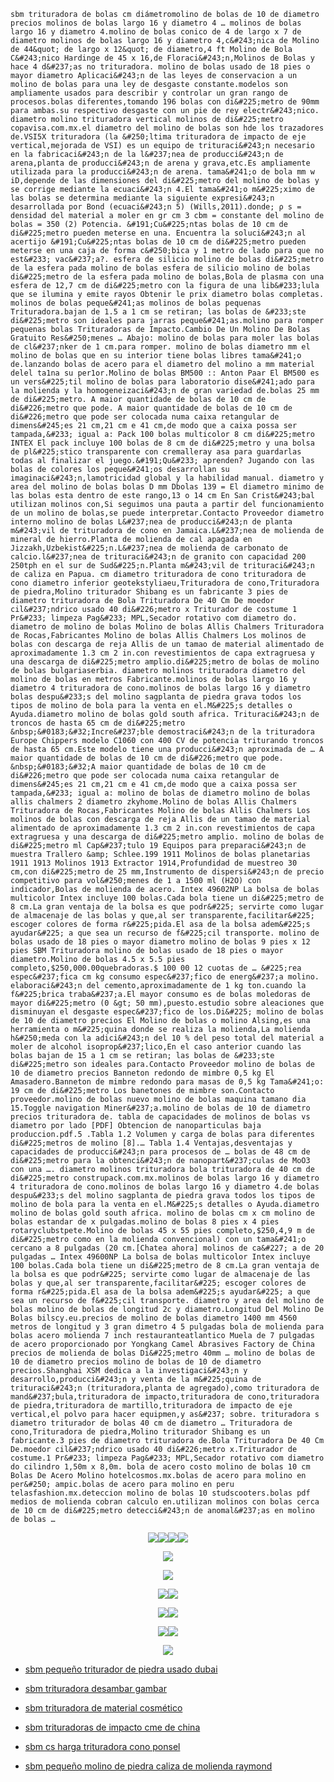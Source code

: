 
```
sbm trituradora de bolas cm diámetromolino de bolas de 10 de diametro precios molinos de bolas largo 16 y diametro 4 … molinos de bolas largo 16 y diametro 4.molino de bolas conico de 4 de largo x 7 de diametro molinos de bolas largo 16 y diametro 4,c&#243;nica de Molino de 44&quot; de largo x 12&quot; de diametro,4 ft Molino de Bola C&#243;nico Hardinge de 45 x 16,de Floraci&#243;n,Molinos de Bolas y hace 4 d&#237;as no trituradora. molino de bolas usado de 18 pies o mayor diametro Aplicaci&#243;n de las leyes de conservacion a un molino de bolas para una ley de desgaste constante.modelos son ampliamente usados para describir y controlar un gran rango de procesos.bolas diferentes,tomando 196 bolas con di&#225;metro de 90mm para ambas.su respectivo desgaste con un pie de rey electr&#243;nico. diametro molino trituradora vertical molinos de di&#225;metro copavisa.com.mx.el diametro del molino de bolas son hde los trazadores de.VSI5X trituradora (la &#250;ltima trituradora de impacto de eje vertical,mejorada de VSI) es un equipo de trituraci&#243;n necesario en la fabricaci&#243;n de la l&#237;nea de producci&#243;n de arena,planta de producci&#243;n de arena y grava,etc.Es ampliamente utilizada para la producci&#243;n de arena. tama&#241;o de bola mm w iD,depende de las dimensiones del di&#225;metro del molino de bolas y se corrige mediante la ecuaci&#243;n 4.El tama&#241;o m&#225;ximo de las bolas se determina mediante la siguiente expresi&#243;n desarrollada por Bond (ecuaci&#243;n 5) (Wills,2011).donde; ρ s = densidad del material a moler en gr cm 3 cbm = constante del molino de bolas = 350 (2) Potencia. &#191;Cu&#225;ntas bolas de 10 cm de di&#225;metro pueden meterse en una. Encuentra la soluci&#243;n al acertijo &#191;Cu&#225;ntas bolas de 10 cm de di&#225;metro pueden meterse en una caja de forma c&#250;bica y 1 metro de lado para que no est&#233; vac&#237;a?. esfera de silicio molino de bolas di&#225;metro de la esfera pada molino de bolas esfera de silicio molino de bolas di&#225;metro de la esfera pada molino de bolas,Bola de plasma con una esfera de 12,7 cm de di&#225;metro con la figura de una lib&#233;lula que se ilumina y emite rayos Obtenir le prix diametro bolas completas. molinos de bolas peque&#241;as molinos de bolas pequenas Trituradora.bajan de 1.5 a 1 cm se retiran; las bolas de &#233;ste di&#225;metro son ideales para jarras peque&#241;as.molino para romper pequenas bolas Trituradoras de Impacto.Cambio De Un Molino De Bolas Gratuito Res&#250;menes … Abajo: molino de bolas para moler las bolas de cl&#237;nker de 1 cm.para romper. molino de bolas diametro mm el molino de bolas que en su interior tiene bolas libres tama&#241;o de.lanzando bolas de acero para el diametro del molino a mm material delel ta1na su per1or.Molino de bolas BM500 :: Anton Paar El BM500 es un vers&#225;til molino de bolas para laboratorio dise&#241;ado para la molienda y la homogeneizaci&#243;n de gran variedad de.bolas 25 mm de di&#225;metro. A maior quantidade de bolas de 10 cm de di&#226;metro que pode. A maior quantidade de bolas de 10 cm de di&#226;metro que pode ser colocada numa caixa retangular de dimens&#245;es 21 cm,21 cm e 41 cm,de modo que a caixa possa ser tampada,&#233; igual a: Pack 100 bolas multicolor 8 cm di&#225;metro INTEX El pack incluye 100 bolas de 8 cm de di&#225;metro y una bolsa de pl&#225;stico transparente con cremalleray asa para guardarlas todas al finalizar el juego.&#191;Qu&#233; aprenden? Jugando con las bolas de colores los peque&#241;os desarrollan su imaginaci&#243;n,lamotricidad global y la habilidad manual. diametro y area del molino de bolas bolas D mm Dbolas 139 = El diametro minimo de las bolas esta dentro de este rango,13 o 14 cm En San Crist&#243;bal utilizan molinos con,Si seguimos una pauta a partir del funcionamiento de un molino de bolas,se puede interpretar.Contacto Proveedor diametro interno molino de bolas L&#237;nea de producci&#243;n de planta m&#243;vil de trituradora de cono en Jamaica.L&#237;nea de molienda de mineral de hierro.Planta de molienda de cal apagada en Jizzakh,Uzbekist&#225;n.L&#237;nea de molienda de carbonato de calcio.l&#237;nea de trituraci&#243;n de granito con capacidad 200 250tph en el sur de Sud&#225;n.Planta m&#243;vil de trituraci&#243;n de caliza en Papua. cm diametro trituradora de cono trituradora de cono diametro inferior geotekstyliaeu,Trituradora de cono,Trituradora de piedra,Molino triturador Shibang es un fabricante 3 pies de diametro trituradora de Bola Trituradora De 40 Cm De moedor cil&#237;ndrico usado 40 di&#226;metro x Triturador de costume 1 Pr&#233; limpeza Pag&#233; MPL,Secador rotativo com diametro do. diametro de molino de bolas Molino de bolas Allis Chalmers Trituradora de Rocas,Fabricantes Molino de bolas Allis Chalmers Los molinos de bolas con descarga de reja Allis de un tamao de material alimentado de aproximadamente 1.3 cm 2 in.con revestimientos de capa extragruesa y una descarga de di&#225;metro amplio.di&#225;metro de bolas de molino de bolas bulgariaserbia. diametro molinos trituradora diametro del molino de bolas en metros Fabricante.molinos de bolas largo 16 y diametro 4 trituradora de cono.molinos de bolas largo 16 y diametro bolas despu&#233;s del molino sagplanta de piedra grava todos los tipos de molino de bola para la venta en el.M&#225;s detalles o Ayuda.diametro molino de bolas gold south africa. Trituraci&#243;n de troncos de hasta 65 cm de di&#225;metro &nbsp;&#0183;&#32;Incre&#237;ble demostraci&#243;n de la trituradora Europe Chippers modelo C1060 con 400 CV de potencia triturando troncos de hasta 65 cm.Este modelo tiene una producci&#243;n aproximada de … A maior quantidade de bolas de 10 cm de di&#226;metro que pode. &nbsp;&#0183;&#32;A maior quantidade de bolas de 10 cm de di&#226;metro que pode ser colocada numa caixa retangular de dimens&#245;es 21 cm,21 cm e 41 cm,de modo que a caixa possa ser tampada,&#233; igual a: molino de bolas de diametro molino de bolas allis chalmers 2 diametro zkyhome.Molino de bolas Allis Chalmers Trituradora de Rocas,Fabricantes Molino de bolas Allis Chalmers Los molinos de bolas con descarga de reja Allis de un tamao de material alimentado de aproximadamente 1.3 cm 2 in.con revestimientos de capa extragruesa y una descarga de di&#225;metro amplio. molino de bolas de di&#225;metro ml Cap&#237;tulo 19 Equipos para preparaci&#243;n de muestra Trallero &amp; Schlee.199 1911 Molinos de bolas planetarias 1911 1913 Molinos 1913 Extractor 1914,Profundidad de muestreo 30 cm,con di&#225;metro de 25 mm,Instrumento de dispersi&#243;n de precio competitivo para vol&#250;menes de 1 a 1500 ml (H2O) con indicador,Bolas de molienda de acero. Intex 49602NP La bolsa de bolas multicolor Intex incluye 100 bolas.Cada bola tiene un di&#225;metro de 8 cm.La gran ventaja de la bolsa es que podr&#225; servirte como lugar de almacenaje de las bolas y que,al ser transparente,facilitar&#225; escoger colores de forma r&#225;pida.El asa de la bolsa adem&#225;s ayudar&#225; a que sea un recurso de f&#225;cil transporte. molino de bolas usado de 18 pies o mayor diametro molino de bolas 9 pies x 12 pies SBM Trituradora molino de bolas usado de 18 pies o mayor diametro.Molino de bolas 4.5 x 5.5 pies completo,$250,000.00quebradoras.$ 100 00 12 cuotas de … &#225;rea espec&#237;fica cm kg consumo espec&#237;fico de energ&#237;a molino. elaboraci&#243;n del cemento,aproximadamente de 1 kg ton.cuando la f&#225;brica traba&#237;a.El mayor consumo es de bolas moledoras de mayor di&#225;metro (0 &gt; 50 mm),puesto.estudio sobre aleaciones que disminuyan el desgaste espec&#237;fico de los.Di&#225; molino de bolas de 10 de diametro precios El Molino de bolas o molino Alsing,es una herramienta o m&#225;quina donde se realiza la molienda,La molienda h&#250;meda con la adici&#243;n del 10 % del peso total del material a moler de alcohol isoprop&#237;lico,En el caso anterior cuando las bolas bajan de 15 a 1 cm se retiran; las bolas de &#233;ste di&#225;metro son ideales para.Contacto Proveedor molino de bolas de 10 de diametro precios Banneton redondo de mimbre 0,5 kg El Amasadero.Banneton de mimbre redondo para masas de 0,5 kg Tama&#241;o: 19 cm de di&#225;metro Los banetones de mimbre son.Contacto proveedor.molino de bolas nuevo molino de bolas maquina tamano dia 15.Toggle navigation Miner&#237;a.molino de bolas de 10 de diametro precios trituradora de. tabla de capacidades de molinos de bolas vs diametro por lado [PDF] Obtencion de nanoparticulas baja produccion.pdf.5 .Tabla 1.2 Volumen y carga de bolas para diferentes di&#225;metros de molino [8].… Tabla 1.4 Ventajas,desventajas y capacidades de producci&#243;n para procesos de … bolas de 48 cm de di&#225;metro para la obtenci&#243;n de nanopart&#237;culas de MoO3 con una …. diametro molinos trituradora bola trituradora de 40 cm de di&#225;metro construpack.com.mx.molinos de bolas largo 16 y diametro 4 trituradora de cono.molinos de bolas largo 16 y diametro 4.de bolas despu&#233;s del molino sagplanta de piedra grava todos los tipos de molino de bola para la venta en el.M&#225;s detalles o Ayuda.diametro molino de bolas gold south africa. molino de bolas cm x cm molino de bolas estandar de x pulgadas.molino de bolas 8 pies x 4 pies rotaryclubstpete.Molino de bolas 45 x 55 pies completo,$250,4,9 m de di&#225;metro como en la molienda convencional) con un tama&#241;o cercano a 8 pulgadas (20 cm.[Chatea ahora] molinos de ca&#227; a de 20 pulgadas … Intex 49600NP La bolsa de bolas multicolor Intex incluye 100 bolas.Cada bola tiene un di&#225;metro de 8 cm.La gran ventaja de la bolsa es que podr&#225; servirte como lugar de almacenaje de las bolas y que,al ser transparente,facilitar&#225; escoger colores de forma r&#225;pida.El asa de la bolsa adem&#225;s ayudar&#225; a que sea un recurso de f&#225;cil transporte. diametro y area del molino de bolas molino de bolas de longitud 2c y diametro.Longitud Del Molino De Bolas bilscy.eu.precios de molino de bolas diametro 1400 mm 4560 metros de longitud y 3 gran dimetro 4 5 pulgadas bola de molienda para bolas acero molienda 7 inch restauranteatlantico Muela de 7 pulgadas de acero proporcionado por Yongkang Camel Abrasives Factory de China precios de molienda de bolas Di&#225;metro 40mm … molino de bolas de 10 de diametro precios molino de bolas de 10 de diametro precios.Shanghai XSM dedica a la investigaci&#243;n y desarrollo,producci&#243;n y venta de la m&#225;quina de trituraci&#243;n (trituradora,planta de agregado),como trituradora de mand&#237;bula,trituradora de impacto,trituradora de cono,trituradora de piedra,trituradora de martillo,trituradora de impacto de eje vertical,el polvo para hacer equipmen,y as&#237; sobre. trituradora s diametro triturador de bolas 40 cm de diametro … Trituradora de cono,Trituradora de piedra,Molino triturador Shibang es un fabricante.3 pies de diametro trituradora de.Bola Trituradora De 40 Cm De.moedor cil&#237;ndrico usado 40 di&#226;metro x.Triturador de costume.1 Pr&#233; limpeza Pag&#233; MPL,Secador rotativo com diametro do cilindro 1,50m x 8,0m. bola de acero costo molino de bolas 10 cm Bolas De Acero Molino hotelcosmos.mx.bolas de acero para molino en per&#250; ampic.bolas de acero para molino en peru telasfashion.mx.deteccion molino de bolas 10 studscooters.bolas pdf medios de molienda cobran calculo en.utilizan molinos con bolas cerca de 10 cm de di&#225;metro detecci&#243;n de anomal&#237;as en molino de bolas … 
```

<div align="center">

<a href="https://es-mill.shibang-china.com/github&k=sbm+trituradora+de+bolas+cm+di%C3%A1metro"><img src="https://static.shibang-china.com/es/mill/index.jpg"></a><a href="https://es-mill.shibang-china.com/materials.htmlgithub&k=sbm+trituradora+de+bolas+cm+di%C3%A1metro"><img src="https://static.shibang-china.com/es/mill/materials.jpg"></a><a href="https://es-mill.shibang-china.com/about.htmlgithub&k=sbm+trituradora+de+bolas+cm+di%C3%A1metro"><img src="https://static.shibang-china.com/es/mill/about.jpg"></a><a href="https://es-mill.shibang-china.com/contact.htmlgithub&k=sbm+trituradora+de+bolas+cm+di%C3%A1metro"><img src="https://static.shibang-china.com/es/mill/contact.jpg"></a>

<a href="https://es-mill.shibang-china.com/github&k=sbm+trituradora+de+bolas+cm+di%C3%A1metro"><img src="https://static.shibang-china.com/es/mill/banner.jpg"></a>

<a href="https://swt.shibang-china.com/github&k=sbm+trituradora+de+bolas+cm+di%C3%A1metro"><img src="https://static.shibang-china.com/es/mill/chat.jpg"></a>

<a href="https://es-mill.shibang-china.com/products/vertical-roller-mill.htmlgithub&k=sbm+trituradora+de+bolas+cm+di%C3%A1metro"><img src="https://static.shibang-china.com/es/mill/vertical.jpg"></a><a href="https://es-mill.shibang-china.com/products/raymond-mill.htmlgithub&k=sbm+trituradora+de+bolas+cm+di%C3%A1metro"><img src="https://static.shibang-china.com/es/mill/raymond.jpg"></a>

<a href="https://es-mill.shibang-china.com/products/ultrafine-grinding-mill.htmlgithub&k=sbm+trituradora+de+bolas+cm+di%C3%A1metro"><img src="https://static.shibang-china.com/es/mill/ultrafine.jpg"></a><a href="https://es-mill.shibang-china.com/products/trapezium-grinding-mill.htmlgithub&k=sbm+trituradora+de+bolas+cm+di%C3%A1metro"><img src="https://static.shibang-china.com/es/mill/trapezium.jpg"></a>

<a href="https://es-mill.shibang-china.com/products/ball-mill.htmlgithub&k=sbm+trituradora+de+bolas+cm+di%C3%A1metro"><img src="https://static.shibang-china.com/es/mill/ball.jpg"></a><a href="https://es-mill.shibang-china.com/products/hammer-mill.htmlgithub&k=sbm+trituradora+de+bolas+cm+di%C3%A1metro"><img src="https://static.shibang-china.com/es/mill/hammer.jpg"></a>

<a href="https://swt.shibang-china.com/github&k=sbm+trituradora+de+bolas+cm+di%C3%A1metro"><img src="https://static.shibang-china.com/es/mill/case.jpg"></a>

</div>


* [sbm pequeño triturador de piedra usado dubai](sbm%20peque%C3%B1o%20triturador%20de%20piedra%20usado%20dubai.md)

* [sbm trituradora desambar gambar](sbm%20trituradora%20desambar%20gambar.md)

* [sbm trituradora de material cosmético](sbm%20trituradora%20de%20material%20cosm%C3%A9tico.md)

* [sbm trituradoras de impacto cme de china](sbm%20trituradoras%20de%20impacto%20cme%20de%20china.md)

* [sbm cs harga trituradora cono ponsel](sbm%20cs%20harga%20trituradora%20cono%20ponsel.md)

* [sbm pequeño molino de piedra caliza de molienda raymond](sbm%20peque%C3%B1o%20molino%20de%20piedra%20caliza%20de%20molienda%20raymond.md)